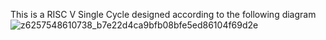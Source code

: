 This is a RISC V Single Cycle designed according to the following diagram![z6257548610738_b7e22d4ca9bfb08bfe5ed86104f69d2e](https://github.com/user-attachments/assets/5dbeabdf-75e5-46da-abba-5d1c117cb080)
